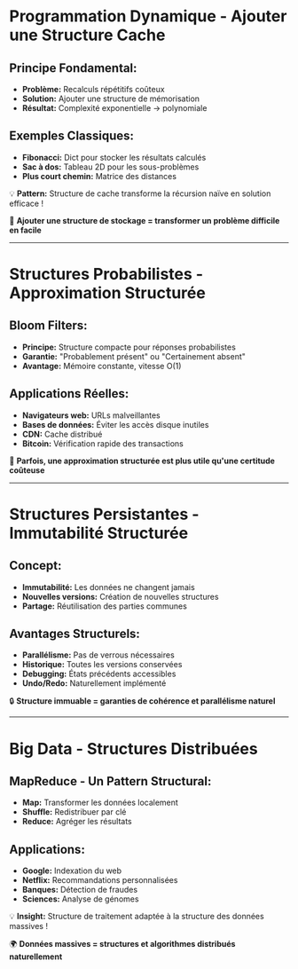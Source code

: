 # Programmation Dynamique - Ajouter une Structure Cache

## Principe Fondamental:
- **Problème:** Recalculs répétitifs coûteux
- **Solution:** Ajouter une structure de mémorisation
- **Résultat:** Complexité exponentielle → polynomiale

## Exemples Classiques:
- **Fibonacci:** Dict pour stocker les résultats calculés
- **Sac à dos:** Tableau 2D pour les sous-problèmes
- **Plus court chemin:** Matrice des distances

💡 **Pattern:** Structure de cache transforme la récursion naïve en solution efficace !

💾 **Ajouter une structure de stockage = transformer un problème difficile en facile**

<!-- Speaker Notes: (à compléter) -->

---

# Structures Probabilistes - Approximation Structurée

## Bloom Filters:
- **Principe:** Structure compacte pour réponses probabilistes
- **Garantie:** "Probablement présent" ou "Certainement absent"
- **Avantage:** Mémoire constante, vitesse O(1)

## Applications Réelles:
- **Navigateurs web:** URLs malveillantes
- **Bases de données:** Éviter les accès disque inutiles
- **CDN:** Cache distribué
- **Bitcoin:** Vérification rapide des transactions

🎲 **Parfois, une approximation structurée est plus utile qu'une certitude coûteuse**

<!-- Speaker Notes: (à compléter) -->

---

# Structures Persistantes - Immutabilité Structurée

## Concept:
- **Immutabilité:** Les données ne changent jamais
- **Nouvelles versions:** Création de nouvelles structures
- **Partage:** Réutilisation des parties communes

## Avantages Structurels:
- **Parallélisme:** Pas de verrous nécessaires
- **Historique:** Toutes les versions conservées
- **Debugging:** États précédents accessibles
- **Undo/Redo:** Naturellement implémenté

🔒 **Structure immuable = garanties de cohérence et parallélisme naturel**

<!-- Speaker Notes: (à compléter) -->

---

# Big Data - Structures Distribuées

## MapReduce - Un Pattern Structural:
- **Map:** Transformer les données localement
- **Shuffle:** Redistribuer par clé
- **Reduce:** Agréger les résultats

## Applications:
- **Google:** Indexation du web
- **Netflix:** Recommandations personnalisées
- **Banques:** Détection de fraudes
- **Sciences:** Analyse de génomes

💡 **Insight:** Structure de traitement adaptée à la structure des données massives !

🌍 **Données massives = structures et algorithmes distribués naturellement**

<!-- Speaker Notes: (à compléter) -->